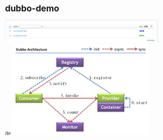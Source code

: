 # dubbo-demo
![image](https://raw.githubusercontent.com/CaiPeichun/dubbo-demo/master/my-dubbo-api1/%E8%BF%90%E8%A1%8C.png)
/br
![image](https://raw.githubusercontent.com/CaiPeichun/dubbo-demo/master/my-dubbo-api1/%E6%9E%B6%E6%9E%84.jpg)
